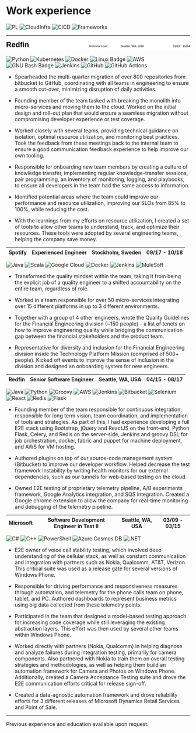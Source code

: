 # Work experience
![PL](https://img.shields.io/badge/programming_languages-4EAA25?style=flat)
![CloudInfra](https://img.shields.io/badge/Cloud_and_Infrastructure-0052CC?style=flat)
![CICD](https://img.shields.io/badge/CICD-5C2D91?style=flat)
![Frameworks](https://img.shields.io/badge/Frameworks_and_Libraries-ED8B00?style=flat)

----
![Redfin Header](./redfin_header.svg)

![Python](https://img.shields.io/badge/Python-4EAA25?style=flat&logo=python&logoColor=white)
![Kubernetes](https://img.shields.io/badge/Kubernetes-0052CC?style=flat&logo=kubernetes&logoColor=white)
![Docker](https://img.shields.io/badge/Docker-0052CC?style=flat&logo=docker&logoColor=white)
![Linux Badge](https://img.shields.io/badge/Linux-0052CC?logo=linux&logoColor=fff&style=flat)
![AWS](https://img.shields.io/badge/AWS-0052CC?style=flat&logo=amazon-aws&logoColor=white)
![GNU Bash Badge](https://img.shields.io/badge/GNU%20Bash-5C2D91?logo=gnubash&logoColor=fff&style=flat)
![Jenkins](https://img.shields.io/badge/Jenkins-5C2D91?style=flat&logo=jenkins&logoColor=white)
![GitHub](https://img.shields.io/badge/GitHub-5C2D91?style=flat&logo=github&logoColor=white)
![GitHub Actions](https://img.shields.io/badge/github%20actions-5C2D91.svg?style=flat&logo=githubactions&logoColor=white)



* Spearheaded the multi-quarter migration of over 800 repositories from bitbucket to GitHub, coordinating with all teams in engineering to ensure a smooth cut-over, minimizing disruption of daily activities. 

* Founding member of the team tasked with breaking the monolith into micro-services and moving them to the cloud.  Worked on the initial design and roll-out plan that would ensure a seamless migration without compromising developer experience or test coverage. 

* Worked closely with several teams, providing technical guidance on isolation, optimal resource utilization, and monitoring best practices.  Took the feedback from these meetings back to the internal team to ensure a good communication feedback experience to help improve our own tooling. 

* Responsible for onboarding new team members by creating a culture of knowledge transfer, implementing regular knowledge-transfer sessions, pair programming, an inventory of monitoring, logging, and playbooks, to ensure all developers in the team had the same access to information. 

* Identified potential areas where the team could improve our performance and resource utilization, improving our SLOs from 85% to 100%, while reducing the cost. 

* With the learnings from my efforts on resource utilization, I created a set of tools to allow other teams to understand, track, and optimize their resources.  These tools were adopted by several engineering teams, helping the company save money. 


| <span class="company-name">Spotify</span>| <span class="position-title">Experienced Engineer</span> | <span class="company-location">Stockholm, Sweden</span> | <span class="position-timeline">09/17 - 10/18</span> |
| --- | ---|---|---|

![Java](https://img.shields.io/badge/Java-4EAA25?style=flat&logo=openjdk&logoColor=white)
![Scala](https://img.shields.io/badge/Scala-4EAA25?style=flat&logo=scala&logoColor=white)
![Google Cloud](https://img.shields.io/badge/Google_Cloud-0052CC?style=flat&logo=google-cloud&logoColor=white)
![Docker](https://img.shields.io/badge/Docker-0052CC?style=flat&logo=docker&logoColor=white)
![Jenkins](https://img.shields.io/badge/Jenkins-5C2D91?style=flat&logo=jenkins&logoColor=white)
![MuleSoft](https://img.shields.io/badge/MuleSoft-ED8B00?style=flat&logo=mulesoft&logoColor=white)

* Transformed the quality mindset within the team, taking it from being the explicit job of a quality engineer to a shifted accountability on the entire team, regardless of role. 

* Worked in a team responsible for over 50 micro-services integrating over 15 different platforms in up to 3 different environments.   

* Together with a group of 4 other engineers, wrote the Quality Guidelines for the Financial Engineering division (~150 people) - a list of tenets on how to improve engineering quality while bridging the communication gap between the financial stakeholders and the product team. 

* Representative for diversity and inclusion for the Financial Engineering division inside the Technology Platform Mission (comprised of 500+ people).  Kicked off events to improve the sense of inclusion in the division and designed an onboarding system for new engineers. 



| <span class="company-name">Redfin</span>| <span class="position-title">Senior Software Engineer</span> | <span class="company-location">Seattle, WA, USA</span> | <span class="position-timeline">04/15 - 08/17</span> |
| --- | ---|---|---|


![Java](https://img.shields.io/badge/Java-4EAA25?style=flat&logo=openjdk&logoColor=white)
![Python](https://img.shields.io/badge/Python-4EAA25?style=flat&logo=python&logoColor=white)
![Groovy](https://img.shields.io/badge/Groovy-4EAA25?style=flat&logo=apache-groovy&logoColor=white)
![AWS](https://img.shields.io/badge/AWS-0052CC?style=flat&logo=amazon-aws&logoColor=white)
![Jenkins](https://img.shields.io/badge/Jenkins-5C2D91?style=flat&logo=jenkins&logoColor=white)
![Bitbucket](https://img.shields.io/badge/Bitbucket-5C2D91?style=flat&logo=bitbucket&logoColor=white)
![Selenium](https://img.shields.io/badge/Selenium-ED8B00?style=flat&logo=selenium&logoColor=white)
![React](https://img.shields.io/badge/React-ED8B00?style=flat&logo=react&logoColor=white)
![Redis](https://img.shields.io/badge/redis-ED8B00.svg?style=flat&logo=redis&logoColor=white)
![Flask](https://img.shields.io/badge/flask-ED8B00.svg?style=flat&logo=flask&logoColor=white)

* Founding member of the team responsible for continuous integration, responsible for long term vision, team coordination, and implementation of tools and strategies.  As part of this, I had experience developing a full E2E stack using Bootstrap, jQuery and ReactJS on the front-end, Python Flask, Celery, and Redis on the server-side, Jenkins and groovy DSL for job orchestration, docker, fabric and puppet for machine deployment, and AWS for VM hosting. 

* Authored plugins on top of our source-code management system (Bitbucket) to improve our developer workflow.  Helped decrease the test framework instability by writing health monitors for our external dependencies, such as our tunnels for web-based testing on the cloud. 

* Owned E2E testing of proprietary telemetry pipeline, A/B experiments framework, Google Analytics integration, and SQS integration.  Created a Google chrome extension to allow the company for real-time monitoring and debugging of the telemetry pipeline.


| <span class="company-name">Microsoft</span>| <span class="position-title">Software Development Engineer in Test II</span> | <span class="company-location">Seattle, WA, USA</span> | <span class="position-timeline">03/09 - 03/15</span> |
| --- | ---|---|---|


![C#](https://img.shields.io/badge/C%23-4EAA25?style=flat&logo=c-sharp&logoColor=white)
![C++](https://img.shields.io/badge/C%2B%2B-4EAA25?style=flat&logo=c%2B%2B&logoColor=white)
![PowerShell](https://img.shields.io/badge/PowerShell-4EAA25?style=flat&logo=powershell&logoColor=white)
![Azure Cosmos DB](https://img.shields.io/badge/Azure_Cosmos_DB-0052CC?style=flat&logo=azure-cosmos-db&logoColor=white)
![.NET](https://img.shields.io/badge/.NET-ED8B00?style=flat&logo=.net&logoColor=white)

* E2E owner of voice call stability testing, which involved deep understanding of the cellular stack, as well as constant communication and integration with partners such as Nokia, Qualcomm, AT&T, Verizon.  This critical suite was used as a release gate for several versions of Windows Phone. 

* Responsible for driving performance and responsiveness measures through automation, and telemetry for the phone calls team on phone, tablet, and PC.  Authored dashboards to represent business metrics using big data collected from these telemetry points. 

* Participated in the team that designed a model-based testing approach for increasing code coverage while still leveraging the existing abstraction layers.  This effort was then used by several other teams within Windows Phone. 

* Worked directly with partners (Nokia, Qualcomm) in helping diagnose and analyze failures during integration testing, primarily for camera components.  Also partnered with Nokia to train them on overall testing strategies and methodologies, as well as helping them build an automation framework for Camera and Photos on Windows Phone.  Additionally, created a Camera Acceptance Testing suite and drove the E2E communication efforts critical for release sign-off. 

* Created a data-agnostic automation framework and drove reliability efforts for 3 different releases of Microsoft Dynamics Retail Services and Point of Sale.

---

Previous experience and education available upon request.
